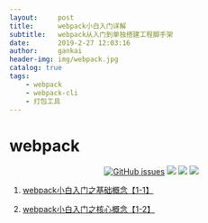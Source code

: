 ```yaml
---
layout:     post
title:      webpack小白入门详解
subtitle:   webpack从入门到单独搭建工程脚手架
date:       2019-2-27 12:03:16
author:     gankai
header-img: img/webpack.jpg
catalog: true
tags:
    - webpack
    - webpack-cli 
    - 打包工具
---
```

# webpack


<p align='center'>
	<a href="https://github.com/GitHubGanKai/blog/issues"><img alt="GitHub issues" src="https://img.shields.io/github/license/GitHubGanKai/webpack.svg"></a>
	<a href="https://github.com/webpack/webpack"><img src="https://img.shields.io/badge/webpack-%5E4.35.3-green.svg"></a>
	<a href="https://github.com/webpack/webpack-cli#readme"><img src="https://img.shields.io/static/v1.svg?label=webpack-cli&message=^3.3.5&color=green"></a>
	<a href="https://github.com/GitHubGanKai/webpack"><img src="https://img.shields.io/github/issues/GitHubGanKai/webpack.svg"></a>



</p>





1. [webpack小白入门之基础概念【1-1】](https://github.com/GitHubGanKai/webpack/blob/master/webpack.1.1/readme.md)



1. [webpack小白入门之核心概念【1-2】](https://github.com/GitHubGanKai/webpack/blob/master/webpack.1.2/readme.md)


